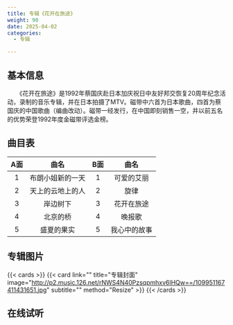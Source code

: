 ```yaml
---
title: 专辑《花开在旅途》
weight: 90
date: 2025-04-02
categories:
  - 专辑

---
```



## 基本信息

　　《花开在旅途》是1992年蔡国庆赴日本加庆祝日中友好邦交恢复20周年纪念活动，录制的音乐专辑，并在日本拍摄了MTV。磁带中六首为日本歌曲，四首为蔡国庆的中国歌曲（编曲改动）。磁带一经发行，在中国即刻销售一空，并以前五名的优势荣登1992年度金磁带评选金榜。

## 曲目表

|A面|曲名|B面|曲名|
|:-----:|:-----:|:-----:|:-----:|
|1|布朗小姐新的一天|1|可爱的艾丽|
|2|天上的云地上的人|2|旋律|
|3|岸边树下|3|花开在旅途|
|4|北京的桥|4|晚报歌|
|5|盛夏的果实|5|我心中的故事|


## 专辑图片

{{< cards >}}
  {{< card link="" title="专辑封面" image="http://p2.music.126.net/rNWS4N40Pzsqpmhxv6lHQw==/109951167411431651.jpg" subtitle="" method="Resize" >}}
{{< /cards >}}


## 在线试听

<meting-js
    server="tencent"
    type="album"
    id="000ekAip14KPSa">
</meting-js>
